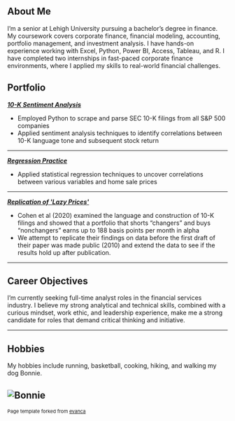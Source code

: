 ## About Me

I’m a senior at Lehigh University pursuing a bachelor’s degree in finance. My coursework covers corporate finance, financial modeling, accounting, portfolio management, and investment analysis. I have hands-on experience working with Excel, Python, Power BI, Access, Tableau, and R. I have completed two internships in fast-paced corporate finance environments, where I applied my skills to real-world financial challenges.


## Portfolio

_**[10-K Sentiment Analysis](/portfolio/report.md)**_

- Employed Python to scrape and parse SEC 10-K filings from all S&P 500 companies
- Applied sentiment analysis techniques to identify correlations between 10-K language tone and
subsequent stock return

---

_**[Regression Practice](/portfolio/regression.ipynb)**_

- Applied statistical regression techniques to uncover correlations between various variables and home sale prices

---

_**[Replication of 'Lazy Prices'](https://donbowen.github.io/teamproject/)**_

- Cohen et al (2020) examined the language and construction of 10-K filings and showed that a portfolio that shorts “changers” and buys “nonchangers” earns up to 188 basis points per month in alpha
- We attempt to replicate their findings on data before the first draft of their paper was made public (2010) and extend the data to see if the results hold up after publication. 


---


## Career Objectives

I’m currently seeking full-time analyst roles in the financial services industry. I believe my strong analytical and technical skills, combined with a curious mindset, work ethic, and leadership experience, make me a strong candidate for roles that demand critical thinking and initiative.

---

## Hobbies

My hobbies include running, basketball, cooking, hiking, and walking my dog Bonnie.

![Bonnie](https://upload.wikimedia.org/wikipedia/commons/b/b1/Bonnie_Schnoodle_Piotrowski.jpg)
---
<p style="font-size:11px">Page template forked from <a href="https://github.com/evanca/quick-portfolio">evanca</a></p>
<!-- Remove above link if you don't want to attibute -->

